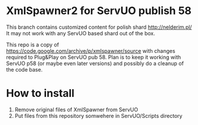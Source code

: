 # XmlSpawner2 for ServUO publish 58

This branch contains customized content for polish shard http://nelderim.pl/ 
It may not work with any ServUO based shard out of the box.

This repo is a copy of https://code.google.com/archive/p/xmlspawner/source with changes required to Plug&Play on ServUO pub 58.
Plan is to keep it working with ServUO p58 (or maybe even later versions) and possibly do a cleanup of the code base.

# How to install
1. Remove original files of XmlSpawner from ServUO
2. Put files from this repository somwehere in ServUO/Scripts directory
